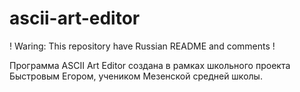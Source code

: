 # ascii-art-editor
! Waring: This repository have Russian README and comments !

Программа ASCII Art Editor создана в рамках школьного проекта Быстровым Егором, учеником Мезенской средней школы.
